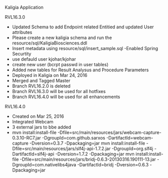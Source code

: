 Kaligia Application

RVL16.3.0
- Updated Schema to add Endpoint related Entitied and updated User attributes
-   Please create a new kaligia schema and run the resource/sql/KaligiaBiosciences.ddl
-   Insert metadata using resource/sql/insert_sample.sql
-Enabled Spring Securtity
- use defauld user kjohar/kjohar
- create new user (bcrpt passwd in user tables)
- Added new tables for Result Analysus and Procedure Parameters
- Deployed in Kaligia on Mar 24, 2016
- Merged and Tagged Master
- Branch RVL16.2.0 is deleted
- Branch RVL16.3.0 will be used for all hotfixes
- Branch RVL16.4.0 will be used for all enhancements

RVL16.4.0
- Created on Mar 25, 2016
- Integrated Webcam
- 3 external jars to bbe added
- mvn install:install-file -Dfile=src/main/resources/jars/webcam-capture-0.3.10-RC7.jar -DgroupId=com.github.sarxos -DartifactId=webcam-capture -Dversion=0.3.7 -Dpackaging=jar
mvn install:install-file -Dfile=src/main/resources/jars/slf4j-api-1.7.2.jar -DgroupId=org.slf4j -DartifactId=slf4j-api -Dversion=1.7.2 -Dpackaging=jar
mvn install:install-file -Dfile=src/main/resources/jars/bridj-0.6.3-20130316.190111-13.jar -DgroupId=com.nativelibs4java -DartifactId=bridj -Dversion=0.6.3 -Dpackaging=jar

